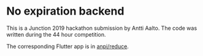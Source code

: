 # No expiration backend

This is a Junction 2019 hackathon submission by Antti Aalto.
The code was written during the 44 hour competition.

The corresponding Flutter app is in [anpi/reduce](https://github.com/anpi/reduce).
